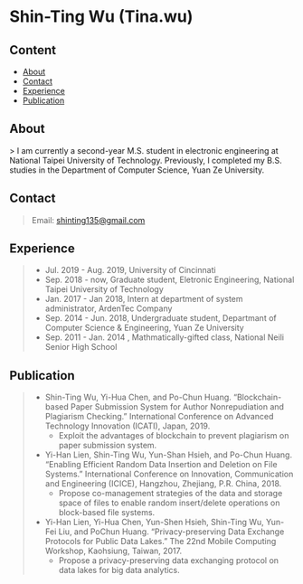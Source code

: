 # Shin-Ting Wu (Tina.wu)
## Content 
* [About](#1)
* [Contact](##Contact)
* [Experience](##Experience)
* [Publication](##Publication)

<h2 id="1">About</h2>
> I am currently a second-year M.S. student in electronic engineering at National Taipei University of Technology. Previously, I completed my B.S. studies in the Department of Computer Science, Yuan Ze University.

## Contact
> Email: shinting135@gmail.com

## Experience
>* Jul. 2019 - Aug. 2019, University of Cincinnati
>* Sep. 2018 - now, Graduate student, Eletronic Engineering, National Taipei University of Technology  
>* Jan. 2017 - Jan 2018, Intern at department of system administrator, ArdenTec Company
>* Sep. 2014 - Jun. 2018, Undergraduate student, Departmant of Computer Science & Engineering, Yuan Ze University  
>* Sep. 2011 - Jan. 2014 , Mathmatically-gifted class, National Neili Senior High School 
## Publication
>* Shin-Ting Wu, Yi-Hua Chen, and Po-Chun Huang.
 “Blockchain-based Paper Submission System for Author Nonrepudiation
and Plagiarism Checking.” International Conference on Advanced Technology Innovation (ICATI), Japan, 2019.  
>    * Exploit the advantages of blockchain to prevent plagiarism on paper submission system.
>* Yi-Han Lien, Shin-Ting Wu, Yun-Shan Hsieh, and Po-Chun Huang. 
“Enabling Efficient Random Data Insertion and Deletion on File Systems.” International Conference
on Innovation, Communication and Engineering (ICICE), Hangzhou, Zhejiang, P.R.
China, 2018.  
>    * Propose co-management strategies of the data and storage space of files to enable random insert/delete operations on block-based file systems.
>* Yi-Han Lien, Yi-Hua Chen, Yun-Shen Hsieh, Shin-Ting Wu, Yun-Fei Liu, and PoChun Huang.
 “Privacy-preserving Data Exchange Protocols for Public Data Lakes.” 
 The 22nd Mobile Computing Workshop, Kaohsiung, Taiwan, 2017.  
>    * Propose a privacy-preserving data exchanging protocol on data lakes for big data analytics.
